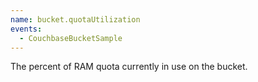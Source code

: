 ```yaml
---
name: bucket.quotaUtilization
events:
  - CouchbaseBucketSample
---
```


The percent of RAM quota currently in use on the bucket.
